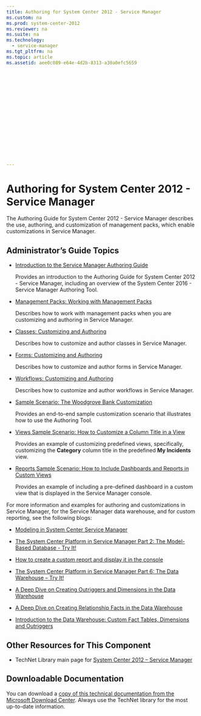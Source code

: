 ```yaml
---
title: Authoring for System Center 2012 - Service Manager
ms.custom: na
ms.prod: system-center-2012
ms.reviewer: na
ms.suite: na
ms.technology: 
  - service-manager
ms.tgt_pltfrm: na
ms.topic: article
ms.assetid: aee0c089-e64e-4d2b-8313-a30a0efc5659
 

















---
```

# Authoring for System Center 2012 - Service Manager
The Authoring Guide for System Center 2012 - Service Manager describes the use, authoring, and customization of management packs, which enable customizations in Service Manager.  
  
## Administrator’s Guide Topics  
  
-   [Introduction to the Service Manager Authoring Guide](../../../sm/manage/author/Introduction-to-the-Service-Manager-Authoring-Guide.md)  
  
     Provides an introduction to the Authoring Guide for System Center 2012 - Service Manager, including an overview of the System Center 2016 - Service Manager Authoring Tool.  
  
-   [Management Packs: Working with Management Packs](../Topic/Management%20Packs:%20Working%20with%20Management%20Packs.md)  
  
     Describes how to work with management packs when you are customizing and authoring in Service Manager.  
  
-   [Classes: Customizing and Authoring](../Topic/Classes:%20Customizing%20and%20Authoring.md)  
  
     Describes how to customize and author classes in Service Manager.  
  
-   [Forms: Customizing and Authoring](../Topic/Forms:%20Customizing%20and%20Authoring.md)  
  
     Describes how to customize and author forms in Service Manager.  
  
-   [Workflows: Customizing and Authoring](../Topic/Workflows:%20Customizing%20and%20Authoring.md)  
  
     Describes how to customize and author workflows in Service Manager.  
  
-   [Sample Scenario: The Woodgrove Bank Customization](../Topic/Sample%20Scenario:%20The%20Woodgrove%20Bank%20Customization.md)  
  
     Provides an end\-to\-end sample customization scenario that illustrates how to use the Authoring Tool.  
  
-   [Views Sample Scenario: How to Customize a Column Title in a View](../Topic/Views%20Sample%20Scenario:%20How%20to%20Customize%20a%20Column%20Title%20in%20a%20View.md)  
  
     Provides an example of customizing predefined views, specifically, customizing the **Category** column title in the predefined **My Incidents** view.  
  
-   [Reports Sample Scenario: How to Include Dashboards and Reports in Custom Views](../Topic/Reports%20Sample%20Scenario:%20How%20to%20Include%20Dashboards%20and%20Reports%20in%20Custom%20Views.md)  
  
     Provides an example of including a pre\-defined dashboard in a custom view that is displayed in the Service Manager console.  
  
 For more information and examples for authoring and customizations in Service Manager, for the Service Manager data warehouse, and for custom reporting, see the following blogs:  
  
-   [Modeling in System Center Service Manager](http://go.microsoft.com/fwlink/p/?LinkId=232994)  
  
-   [The System Center Platform in Service Manager Part 2: The Model\-Based Database \- Try It\!](http://go.microsoft.com/fwlink/p/?LinkId=232997)  
  
-   [How to create a custom report and display it in the console](http://go.microsoft.com/fwlink/p/?LinkId=232999)  
  
-   [The System Center Platform in Service Manager Part 6: The Data Warehouse – Try It\!](http://go.microsoft.com/fwlink/p/?LinkId=233000)  
  
-   [A Deep Dive on Creating Outriggers and Dimensions in the Data Warehouse](http://go.microsoft.com/fwlink/p/?LinkId=233001)  
  
-   [A Deep Dive on Creating Relationship Facts in the Data Warehouse](http://go.microsoft.com/fwlink/p/?LinkId=233002)  
  
-   [Introduction to the Data Warehouse: Custom Fact Tables, Dimensions and Outriggers](http://go.microsoft.com/fwlink/p/?LinkId=233004)  
  
## Other Resources for This Component  
  
-   TechNet Library main page for [System Center 2012 – Service Manager](http://go.microsoft.com/fwlink/p/?LinkId=220655)  
  
## Downloadable Documentation  
 You can download a [copy of this technical documentation from the Microsoft Download Center](http://go.microsoft.com/fwlink/?LinkId=246620). Always use the TechNet library for the most up\-to\-date information.

